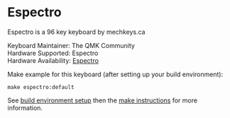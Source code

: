 Espectro
===

Espectro is a 96 key keyboard by mechkeys.ca

Keyboard Maintainer: The QMK Community  
Hardware Supported: Espectro  
Hardware Availability: [Espectro](https://mechkeys.ca/collections/keyboards/products/espectro)  

Make example for this keyboard (after setting up your build environment):

    make espectro:default

See [build environment setup](https://docs.qmk.fm/build_environment_setup.html) then the [make instructions](https://docs.qmk.fm/make_instructions.html) for more information.
